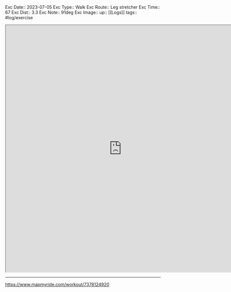 Exc Date::  2023-07-05
Exc Type:: Walk
Exc Route:: Leg stretcher 
Exc Time:: 67
Exc Dist:: 3.3
Exc Note:: 91deg
Exc Image:: 
up:: [[Logs]]
tags:: #log/exercise 

<iframe height=800 width=750 src="https://www.mapmyride.com/workout/7378124920"></iframe>

---



https://www.mapmyride.com/workout/7378124920